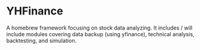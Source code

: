# YHFinance

A homebrew framework focusing on stock data analyzing. It includes / will include modules covering data backup (using yfinance), technical analysis, backtesting, and simulation.
